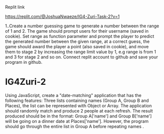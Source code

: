 Replit link


https://replit.com/@JoshuaNwaeze/IG4-Zuri-Task-2?v=1


1..Create a number guessing game to generate a number between the range of 1 and 2. The game should prompt users for their username (saved in cookie).
Set range as function parameter and prompt the player to predict the generated number between the given range, at a correct guess, the game should award the player a point (also saved in cookie), and move them to stage 2 by increasing the range limit value by 1, e.g range is from 1 and 3 for stage 2 and so on. Connect replit account to github and save your program in github.


# IG4Zuri-2
Using JavaScript, create a "date-matching" application that has the following features:  Three lists containing names (Group A, Group B and Places), the list can be represented with Object or Array.  The application should randomly match and produce 2 people at each refresh.  The result produced should be in the format: Group A['name'] and Group B['name'] will be going on a dinner date at Places['name']. However, the program should go through the entire list in Group A before repeating names .
